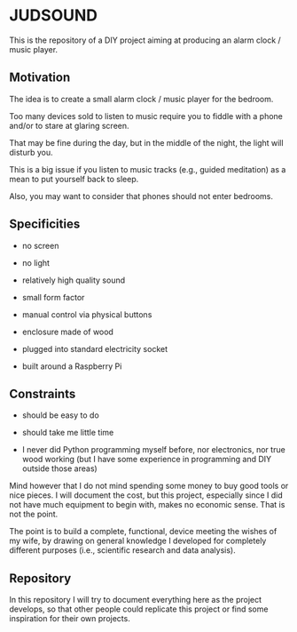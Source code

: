 # JUDSOUND

This is the repository of a DIY project aiming at producing an alarm clock / music player.


## Motivation

The idea is to create a small alarm clock / music player for the bedroom.

Too many devices sold to listen to music require you to fiddle with a phone and/or to stare at glaring screen.

That may be fine during the day, but in the middle of the night, the light will disturb you.

This is a big issue if you listen to music tracks (e.g., guided meditation) as a mean to put yourself back to sleep.

Also, you may want to consider that phones should not enter bedrooms.


## Specificities

- no screen

- no light

- relatively high quality sound

- small form factor

- manual control via physical buttons

- enclosure made of wood

- plugged into standard electricity socket

- built around a Raspberry Pi


## Constraints

- should be easy to do

- should take me little time

- I never did Python programming myself before, nor electronics, nor true wood working (but I have some experience in programming and DIY outside those areas)

Mind however that I do not mind spending some money to buy good tools or nice pieces.
I will document the cost, but this project, especially since I did not have much equipment to begin with, makes no economic sense. That is not the point.

The point is to build a complete, functional, device meeting the wishes of my wife, by drawing on general knowledge I developed for completely different purposes (i.e., scientific research and data analysis). 


## Repository

In this repository I will try to document everything here as the project develops, so that other people could replicate this project or find some inspiration for their own projects.

